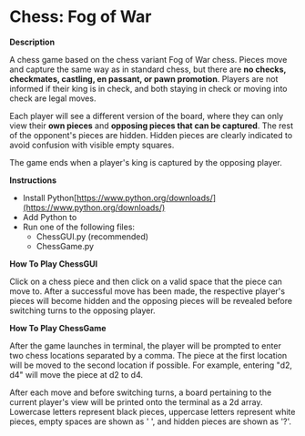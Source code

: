 # Chess: Fog of War

**Description**

A chess game based on the chess variant Fog of War chess. Pieces move and capture the same way as in standard chess, but there are **no checks, checkmates, castling, en passant, or pawn promotion**. Players are not informed if their king is in check, and both staying in check or moving into check are legal moves. 

Each player will see a different version of the board, where they can only view their **own pieces** and **opposing pieces that can be captured**. The rest of the opponent's pieces are hidden. Hidden pieces are clearly indicated to avoid confusion with visible empty squares. 

The game ends when a player's king is captured by the opposing player.

**Instructions**

* Install Python[https://www.python.org/downloads/](https://www.python.org/downloads/)
* Add Python to <Path>
* Run one of the following files:
    * ChessGUI.py (recommended)
    * ChessGame.py

**How To Play ChessGUI**

Click on a chess piece and then click on a valid space that the piece can move to. After a successful move has been made, the respective player's pieces will become hidden and the opposing pieces will be revealed before switching turns to the opposing player.

**How To Play ChessGame**

After the game launches in terminal, the player will be prompted to enter two chess locations separated by a comma. The piece at the first location will be moved to the second location if possible. For example, entering "d2, d4" will move the piece at d2 to d4.

After each move and before switching turns, a board pertaining to the current player's view will be printed onto the terminal as a 2d array. Lowercase letters represent black pieces, uppercase letters represent white pieces, empty spaces are shown as ' ', and hidden pieces are shown as '?'. 
